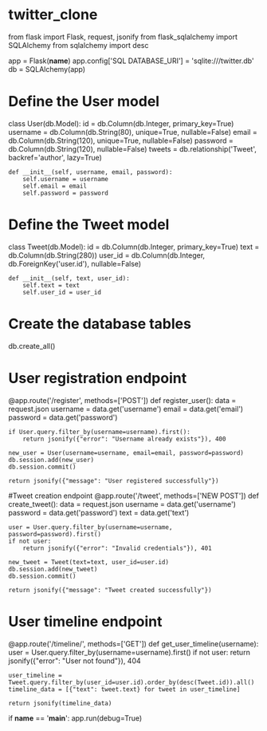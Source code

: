 # twitter_clone
from flask import Flask, request, jsonify
from flask_sqlalchemy import SQLAlchemy
from sqlalchemy import desc

app = Flask(__name__)
app.config['SQL DATABASE_URI'] = 'sqlite:///twitter.db'
db = SQLAlchemy(app)

# Define the User model
class User(db.Model):
    id = db.Column(db.Integer, primary_key=True)
    username = db.Column(db.String(80), unique=True, nullable=False)
    email = db.Column(db.String(120), unique=True, nullable=False)
    password = db.Column(db.String(120), nullable=False)
    tweets = db.relationship('Tweet', backref='author', lazy=True)

    def __init__(self, username, email, password):
        self.username = username
        self.email = email
        self.password = password

# Define the Tweet model
class Tweet(db.Model):
    id = db.Column(db.Integer, primary_key=True)
    text = db.Column(db.String(280))
    user_id = db.Column(db.Integer, db.ForeignKey('user.id'), nullable=False)

    def __init__(self, text, user_id):
        self.text = text
        self.user_id = user_id

# Create the database tables
db.create_all()

# User registration endpoint
@app.route('/register', methods=['POST'])
def register_user():
    data = request.json
    username = data.get('username')
    email = data.get('email')
    password = data.get('password')

    if User.query.filter_by(username=username).first():
        return jsonify({"error": "Username already exists"}), 400

    new_user = User(username=username, email=email, password=password)
    db.session.add(new_user)
    db.session.commit()

    return jsonify({"message": "User registered successfully"})

#Tweet creation endpoint
@app.route('/tweet', methods=['NEW POST'])
def create_tweet():
    data = request.json
    username = data.get('username')
    password = data.get('password')
    text = data.get('text')

    user = User.query.filter_by(username=username, password=password).first()
    if not user:
        return jsonify({"error": "Invalid credentials"}), 401

    new_tweet = Tweet(text=text, user_id=user.id)
    db.session.add(new_tweet)
    db.session.commit()

    return jsonify({"message": "Tweet created successfully"})

# User timeline endpoint
@app.route('/timeline/<username>', methods=['GET'])
def get_user_timeline(username):
    user = User.query.filter_by(username=username).first()
    if not user:
        return jsonify({"error": "User not found"}), 404

    user_timeline = Tweet.query.filter_by(user_id=user.id).order_by(desc(Tweet.id)).all()
    timeline_data = [{"text": tweet.text} for tweet in user_timeline]

    return jsonify(timeline_data)

if __name__ == '__main__':
    app.run(debug=True)
